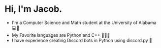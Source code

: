 # Hi, I'm Jacob.
* I'm a Computer Science and Math student at the University of Alabama 💻🐘
* My Favorite languages are Python and C++ 🐍🧑‍💻
* I have experience creating Discord bots in Python using discord.py 🤖
